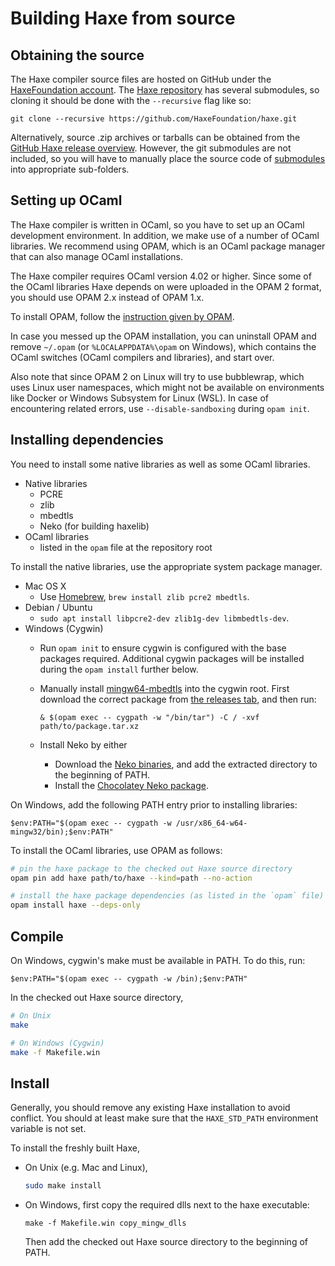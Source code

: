# Building Haxe from source

## Obtaining the source

The Haxe compiler source files are hosted on GitHub under the [HaxeFoundation account](https://github.com/HaxeFoundation). The [Haxe repository](https://github.com/HaxeFoundation/haxe) has several submodules, so cloning it should be done with the `--recursive` flag like so:

```
git clone --recursive https://github.com/HaxeFoundation/haxe.git
```

Alternatively, source .zip archives or tarballs can be obtained from the [GitHub Haxe release overview](https://github.com/HaxeFoundation/haxe/releases). However, the git submodules are not included, so you will have to manually place the source code of [submodules](https://github.com/HaxeFoundation/haxe/blob/development/.gitmodules) into appropriate sub-folders.

## Setting up OCaml

The Haxe compiler is written in OCaml, so you have to set up an OCaml development environment. In addition, we make use of a number of OCaml libraries. We recommend using OPAM, which is an OCaml package manager that can also manage OCaml installations.

The Haxe compiler requires OCaml version 4.02 or higher. Since some of the OCaml libraries Haxe depends on were uploaded in the OPAM 2 format, you should use OPAM 2.x instead of OPAM 1.x.

To install OPAM, follow the [instruction given by OPAM](https://opam.ocaml.org/doc/Install.html).

In case you messed up the OPAM installation, you can uninstall OPAM and remove `~/.opam` (or `%LOCALAPPDATA%\opam` on Windows), which contains the OCaml switches (OCaml compilers and libraries), and start over.

Also note that since OPAM 2 on Linux will try to use bubblewrap, which uses Linux user namespaces, which might not be available on environments like Docker or Windows Subsystem for Linux (WSL). In case of encountering related errors, use `--disable-sandboxing` during `opam init`.

## Installing dependencies

You need to install some native libraries as well as some OCaml libraries.

* Native libraries
  * PCRE
  * zlib
  * mbedtls
  * Neko (for building haxelib)
* OCaml libraries
  * listed in the `opam` file at the repository root

To install the native libraries, use the appropriate system package manager.

 * Mac OS X
    * Use [Homebrew](https://brew.sh/), `brew install zlib pcre2 mbedtls`.
 * Debian / Ubuntu
    * `sudo apt install libpcre2-dev zlib1g-dev libmbedtls-dev`.
 * Windows (Cygwin)
    * Run `opam init` to ensure cygwin is configured with the base packages required. Additional cygwin packages will be installed during the `opam install` further below.

    * Manually install [mingw64-mbedtls](https://github.com/Simn/mingw64-mbedtls) into the cygwin root. First download the correct package from [the releases tab](https://github.com/Simn/mingw64-mbedtls/releases/latest), and then run:

      ```pwsh
      & $(opam exec -- cygpath -w "/bin/tar") -C / -xvf path/to/package.tar.xz
      ```

    * Install Neko by either
      * Download the [Neko binaries](https://nekovm.org/download/), and add the extracted directory to the beginning of PATH.
      * Install the [Chocolatey Neko package](https://chocolatey.org/packages/neko).

On Windows, add the following PATH entry prior to installing libraries:

```pwsh
$env:PATH="$(opam exec -- cygpath -w /usr/x86_64-w64-mingw32/bin);$env:PATH"
```

To install the OCaml libraries, use OPAM as follows:

```sh
# pin the haxe package to the checked out Haxe source directory
opam pin add haxe path/to/haxe --kind=path --no-action

# install the haxe package dependencies (as listed in the `opam` file)
opam install haxe --deps-only
```

## Compile

On Windows, cygwin's make must be available in PATH. To do this, run:

```pwsh
$env:PATH="$(opam exec -- cygpath -w /bin);$env:PATH"
```

In the checked out Haxe source directory,
```sh
# On Unix
make

# On Windows (Cygwin)
make -f Makefile.win
```

## Install

Generally, you should remove any existing Haxe installation to avoid conflict. You should at least make sure that the `HAXE_STD_PATH` environment variable is not set.

To install the freshly built Haxe,

 * On Unix (e.g. Mac and Linux),
    ```sh
    sudo make install
    ```
 * On Windows, first copy the required dlls next to the haxe executable:

   ```pwsh
   make -f Makefile.win copy_mingw_dlls
   ```

   Then add the checked out Haxe source directory to the beginning of PATH.
